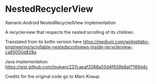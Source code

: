 # NestedRecyclerView

Xamarin.Android NestedRecycledView implementation

A recyclerview that respects the nested scrolling of its children.

Translated from its kotlin version here https://medium.com/widgetlabs-engineering/scrollable-nestedscrollviews-inside-recyclerview-ca65050d828a 

Java implementation: https://gist.github.com/loukwn/237caeaf2088a55d4f939b8af7189d4c

Credits for the original code go to Marc Knaup. 
